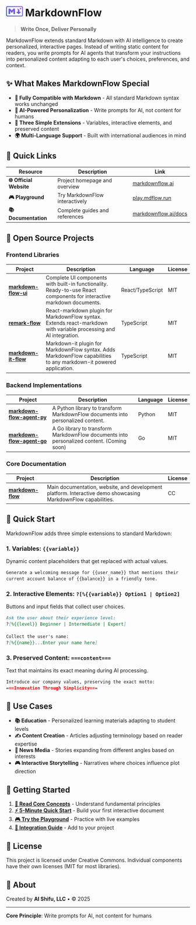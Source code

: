 # <img src="assets/logos/logo-color.svg" alt="MarkdownFlow Logo" height="28"> MarkdownFlow

> **Write Once, Deliver Personally**

MarkdownFlow extends standard Markdown with AI intelligence to create personalized, interactive pages. Instead of writing static content for readers, you write prompts for AI agents that transform your instructions into personalized content adapting to each user's choices, preferences, and context.

## ✨ What Makes MarkdownFlow Special

- **📝 Fully Compatible with Markdown** - All standard Markdown syntax works unchanged
- **🤖 AI-Powered Personalization** - Write prompts for AI, not content for humans
- **🎯 Three Simple Extensions** - Variables, interactive elements, and preserved content
- **🌍 Multi-Language Support** - Built with international audiences in mind

## 🚀 Quick Links

| Resource | Description | Link |
|----------|-------------|------|
| **🌐 Official Website** | Project homepage and overview | [markdownflow.ai](https://markdownflow.ai) |
| **🎮 Playground** | Try MarkdownFlow interactively | [play.mdflow.run](https://play.mdflow.run) |
| **📚 Documentation** | Complete guides and references | [markdownflow.ai/docs](https://markdownflow.ai/docs) |

## 🔧 Open Source Projects

### Frontend Libraries

| Project | Description | Language | License |
|---------|-------------|----------|---------|
| [**markdown-flow-ui**](https://github.com/ai-shifu/markdown-flow-ui) | Complete UI components with built-in functionality. Ready-to-use React components for interactive markdown documents. | React/TypeScript | MIT |
| [**remark-flow**](https://github.com/ai-shifu/remark-flow) | React-markdown plugin for MarkdownFlow syntax. Extends react-markdown with variable processing and AI integration. | TypeScript | MIT |
| [**markdown-it-flow**](https://github.com/ai-shifu/markdown-it-flow) | Markdown-it plugin for MarkdownFlow syntax. Adds MarkdownFlow capabilities to any markdown-it powered application. | TypeScript | MIT |

### Backend Implementations

| Project | Description | Language | License |
|---------|-------------|----------|---------|
| [**markdown-flow-agent-py**](https://github.com/ai-shifu/markdown-flow-agent-py) | A Python library to transform MarkdownFlow documents into personalized content. | Python | MIT |
| [**markdown-flow-agent-go**](https://github.com/ai-shifu/markdown-flow-agent-go) | A Go library to transform MarkdownFlow documents into personalized content. (Coming soon) | Go | MIT |

### Core Documentation

| Project | Description | License |
|---------|-------------|---------|
| [**markdown-flow**](https://github.com/ai-shifu/markdown-flow) | Main documentation, website, and development platform. Interactive demo showcasing MarkdownFlow capabilities. | CC |

## 📖 Quick Start

MarkdownFlow adds three simple extensions to standard Markdown:

### 1. Variables: `{{variable}}`

Dynamic content placeholders that get replaced with actual values.

```markdown
Generate a welcoming message for {{user_name}} that mentions their
current account balance of {{balance}} in a friendly tone.
```

### 2. Interactive Elements: `?[%{{variable}} Option1 | Option2]`

Buttons and input fields that collect user choices.

```markdown
Ask the user about their experience level:
?[%{{level}} Beginner | Intermediate | Expert]

Collect the user's name:
?[%{{name}}...Enter your name here]
```

### 3. Preserved Content: `===content===`

Text that maintains its exact meaning during AI processing.

```markdown
Introduce our company values, preserving the exact motto:
===Innovation Through Simplicity===
```

## 🌟 Use Cases

- **📚 Education** - Personalized learning materials adapting to student levels
- **✍️ Content Creation** - Articles adjusting terminology based on reader expertise  
- **📰 News Media** - Stories expanding from different angles based on interests
- **🎮 Interactive Storytelling** - Narratives where choices influence plot direction

## 🎯 Getting Started

1. **[📖 Read Core Concepts](https://markdownflow.ai/docs/getting-started/concepts/)** - Understand fundamental principles
2. **[⚡ 5-Minute Quick Start](https://markdownflow.ai/docs/getting-started/quick-start/)** - Build your first interactive document
3. **[🎮 Try the Playground](https://play.mdflow.run)** - Practice with live examples
4. **[🚀 Integration Guide](https://markdownflow.ai/docs/getting-started/integration/)** - Add to your project

## 📄 License

This project is licensed under Creative Commons. Individual components have their own licenses (MIT for most libraries).

## 🏢 About

Created by **AI Shifu, LLC** • © 2025

---

**Core Principle**: Write prompts for AI, not content for humans

